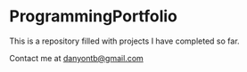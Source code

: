 # ProgrammingPortfolio
This is a repository filled with projects I have completed so far.

Contact me at danyontb@gmail.com
